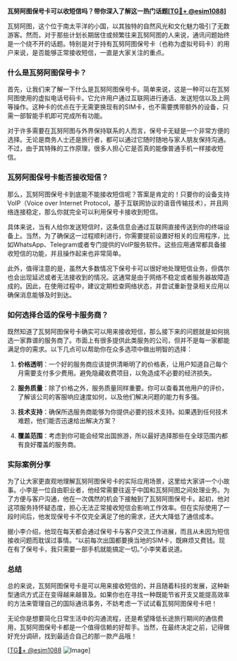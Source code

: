 **瓦努阿图保号卡可以收短信吗？带你深入了解这一热门话题[[TG💪+ @esim1088](https://t.me/s/esim1088)]**

瓦努阿图，这个位于南太平洋的小国，以其独特的自然风光和文化魅力吸引了无数游客。然而，对于那些计划长期居住或频繁往来瓦努阿图的人来说，通讯问题始终是一个绕不开的话题。特别是对于持有瓦努阿图保号卡（也称为虚拟号码卡）的用户来说，是否能够正常接收短信，一直是大家关注的重点。

### 什么是瓦努阿图保号卡？

首先，让我们来了解一下什么是瓦努阿图保号卡。简单来说，这是一种可以在瓦努阿图使用的虚拟电话号码卡。它允许用户通过互联网进行通话、发送短信以及上网等操作。这种卡的优点在于无需更换现有的SIM卡，也不需要携带额外的设备，只需一部智能手机即可完成所有功能。

对于许多需要在瓦努阿图与外界保持联系的人而言，保号卡无疑是一个非常方便的选择。无论是商务人士还是旅行者，都可以通过它随时随地与家人朋友保持沟通。不过，由于其特殊的工作原理，很多人担心它是否真的能像普通手机一样接收短信。

### 瓦努阿图保号卡能否接收短信？

那么，瓦努阿图保号卡到底能不能接收短信呢？答案是肯定的！只要你的设备支持VoIP（Voice over Internet Protocol，基于互联网协议的语音传输技术），并且网络连接稳定，那么你就完全可以利用保号卡接收到短信。

具体来说，当有人给你发送短信时，这条信息会通过互联网直接传送到你的终端设备上。当然，为了确保这一过程顺利进行，你需要提前设置好相关的应用程序，比如WhatsApp、Telegram或者专门提供的VoIP服务软件。这些应用通常都具备接收短信的功能，并且操作起来也非常简单。

此外，值得注意的是，虽然大多数情况下保号卡可以很好地处理短信业务，但偶尔也会出现延迟或者无法接收到的情况。这通常是由于网络不稳定或者服务器故障造成的。因此，在使用过程中，建议定期检查网络状态，并尝试重新登录相关应用以确保消息能够及时到达。

### 如何选择合适的保号卡服务商？

既然知道了瓦努阿图保号卡确实可以用来接收短信，那么接下来的问题就是如何挑选一家靠谱的服务商了。市面上有很多提供此类服务的公司，但并不是每一家都能满足你的需求。以下几点可以帮助你在众多选项中做出明智的选择：

1. **价格透明**：一个好的服务商应该提供清晰明了的价格表，让用户知道自己每个月需要支付多少费用。避免隐藏收费项目，以免造成不必要的经济损失。
   
2. **服务质量**：除了价格之外，服务质量同样重要。你可以查看其他用户的评价，了解该公司的客服响应速度如何，以及他们解决问题的能力有多强。
   
3. **技术支持**：确保所选服务商能够为你提供必要的技术支持。如果遇到任何技术难题，他们能否迅速给出解决方案？
   
4. **覆盖范围**：考虑到你可能会经常出国旅游，所以最好选择那些在全球范围内都有良好覆盖的服务商。

### 实际案例分享

为了让大家更直观地理解瓦努阿图保号卡的实际应用场景，这里给大家讲一个小故事。小李是一位自由职业者，他经常需要往返于中国和瓦努阿图之间处理业务。为了方便与客户沟通，他在一次偶然的机会下接触到了瓦努阿图保号卡。起初，他对这项服务持怀疑态度，担心无法正常接收短信会影响工作效率。但在实际使用了一段时间后，他发现保号卡不仅完全满足了他的需求，还大大降低了通信成本。

据小李介绍，他现在每天都会通过保号卡与客户交流工作进展，而且从未因为短信接收问题而耽误过事情。“以前每次出国都要换当地的SIM卡，既麻烦又费钱。现在有了保号卡，我只需要一部手机就能搞定一切。”小李笑着说道。

### 总结

总的来说，瓦努阿图保号卡是可以用来接收短信的，并且随着科技的发展，这种新型通讯方式正在变得越来越普及。如果你也在寻找一种既能节省开支又能提高效率的方法来管理自己的国际通讯事务，不妨考虑一下试试看瓦努阿图保号卡吧！

无论你是想要简化日常生活中的沟通流程，还是希望降低长途旅行期间的通信费用，瓦努阿图保号卡都是一个值得信赖的好帮手。当然，在最终决定之前，记得做好充分调研，找到最适合自己的那一款产品哦！

[[TG💪+ @esim1088](https://t.me/s/esim1088) ![Image](https://i.postimg.cc/4NQfJmqS/Snipaste-2025-05-13-00-14-12.png)]